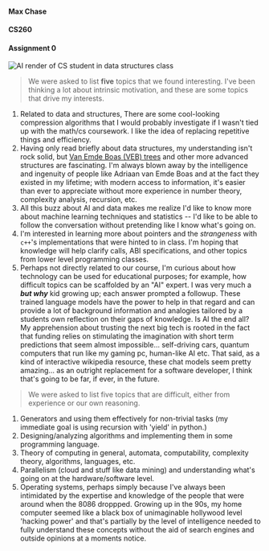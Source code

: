 #### Max Chase
#### CS260
#### Assignment 0

![AI render of CS student in data structures class](https://github.com/TetherIO/cs260_spring_23/blob/main/Assignment0/DALL%C2%B7E%202023-04-06%2014.32.22%20-%20render%20of%20computer%20science%20student%20in%20data%20structures%20class.png?raw=true)

>We were asked to list **five** topics that we found interesting. I've been thinking a lot about intrinsic motivation,
> and these are some topics that drive my interests.


1. Related to data and structures, There are some cool-looking compression algorithms that I would probably investigate
   if I wasn't tied up with the math/cs coursework. I like the idea of replacing repetitive things and efficiency.
2. Having only read briefly about data structures, my understanding isn't rock solid, but [Van Emde Boas (VEB) trees](https://en.wikipedia.org/wiki/Van_Emde_Boas_tree)
   and other more advanced structures are fascinating. I'm always blown away by the intelligence and ingenuity of
   people like Adriaan van Emde Boas and at the fact they existed in my lifetime; with modern access to information, it's
   easier than ever to appreciate without more experience in number theory, complexity analysis, recursion, etc.
3. All this buzz about AI and data makes me realize I'd like to know more about machine learning techniques and
   statistics -- I'd like to be able to follow the conversation without pretending like I know what's going on.
4. I'm interested in learning more about pointers and the *strangeness* with ```c++```'s implementations that were
   hinted to in class. I'm hoping that knowledge will help clarify calls, ABI specifications, and other topics from 
   lower level programming classes.
5. Perhaps not directly related to our course, I'm curious about how technology can be used for educational purposes; for example,
   how difficult topics can be scaffolded by an "AI" expert. I was very much
   a **_but why_** kid growing up; each answer prompted a followup. These trained language models have the power
   to help in that regard and can provide a lot of background information and analogies tailored by a students
   own reflection on their gaps of knowledge. Is AI the end all? My apprehension about trusting the next big tech is
   rooted in the fact that funding relies on stimulating the imagination with short term predictions that seem almost
   impossible... self-driving cars, quantum computers that run like my gaming pc, human-like AI etc. That said, as a kind
   of interactive wikipedia resource, these chat models seem pretty amazing... as an outright replacement for a software
   developer, I think that's going to be far, if ever, in the future.

>We were asked to list five topics that are difficult, either from experience or our own reasoning.

1. Generators and using them effectively for non-trivial tasks (my immediate goal is using recursion with 'yield' in
   python.)
2. Designing/analyzing algorithms and implementing them in some programming language.
3. Theory of computing in general, automata, computability, complexity theory, algorithms, languages, etc.
4. Parallelism (cloud and stuff like data mining) and understanding what's going on at the hardware/software level.
5. Operating systems, perhaps simply because I've always been intimidated by the expertise and knowledge of the
   people that were around when the 8086 droppped. Growing up in the 90s, my home computer seemed like a black box of
   unimaginable hollywood level 'hacking power' and that's partially by the level of intelligence needed to fully
   understand these concepts without the aid of search engines and outside opinions at a moments notice.

